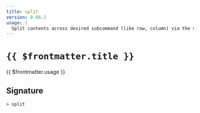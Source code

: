 ```yaml
---
title: split
version: 0.66.1
usage: |
  Split contents across desired subcommand (like row, column) via the separator.
---
```


# <code>{{ $frontmatter.title }}</code>

<div style='white-space: pre-wrap;'>{{ $frontmatter.usage }}</div>

## Signature

```> split ```
